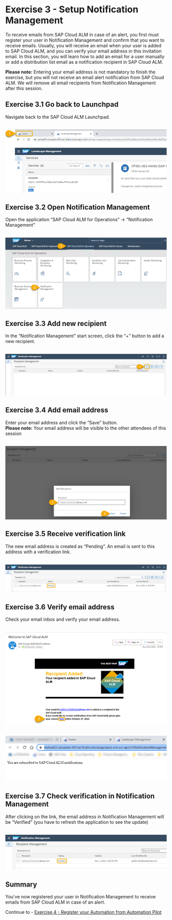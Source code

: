 # Exercise 3 - Setup Notification Management

To receive emails from SAP Cloud ALM in case of an alert, you first must register your user in Notification Management and confirm that you want to receive emails. Usually, you will receive an email when your user is added to SAP Cloud ALM, and you can verify your email address in this invitation email.
In this section, you will learn how to add an email for a user manually or add a distribution list email as a notification recipient in SAP Cloud ALM. 

**Please note:** Entering your email address is not mandatory to finish the exercise, but you will not receive an email alert notification from SAP Cloud ALM. We will remove all email recipients from Notification Management after this session.

## Exercise 3.1 Go back to Launchpad

Navigate back to the SAP Cloud ALM Launchpad.

<br>![](/exercises/ex3/images/Ex3_1.png)

## Exercise 3.2 Open Notification Management

Open the application “SAP Cloud ALM for Operations” → “Notification Management”

<br>![](/exercises/ex3/images/Ex3_2.png)

## Exercise 3.3 Add new recipient

In the “Notification Management” start screen, click the “+” button to add a new recipient.

<br>![](/exercises/ex3/images/Ex3_3.png)

## Exercise 3.4 Add email address

Enter your email address and click the “Save” button.  
**Please note:** Your email address will be visible to the other attendees of this session

<br>![](/exercises/ex3/images/Ex3_4.png)

## Exercise 3.5 Receive verification link

The new email address is created as “Pending”. An email is sent to this address with a verification link.

<br>![](/exercises/ex3/images/Ex3_5.png)

## Exercise 3.6 Verify email address

Check your email inbox and verify your email address.

<br>![](/exercises/ex3/images/Ex3_6.png)

<br>![](/exercises/ex3/images/Ex3_7.png)

## Exercise 3.7 Check verification in Notification Management

After clicking on the link, the email address in Notification Management will be “Verified” (you have to refresh the application to see the update)

<br>![](/exercises/ex3/images/Ex3_8.png)

## Summary

You've now registered your user in Notification Management to receive emails from SAP Cloud ALM in case of an alert.

Continue to - [Exercise 4 - Register your Automation from Automation Pilot ](../ex4/README.md)
